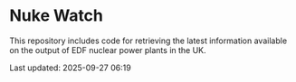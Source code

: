 # Nuke Watch

This repository includes code for retrieving the latest information available on the output of EDF nuclear power plants in the UK.

Last updated: 2025-09-27 06:19